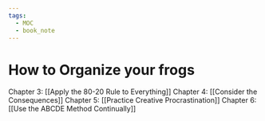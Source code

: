 ```yaml
---
tags:
  - MOC
  - book_note
---
```

# How to Organize your frogs
Chapter 3: [[Apply the 80-20 Rule to Everything]]
Chapter 4: [[Consider the Consequences]]
Chapter 5: [[Practice Creative Procrastination]]
Chapter 6: [[Use the ABCDE Method Continually]]

